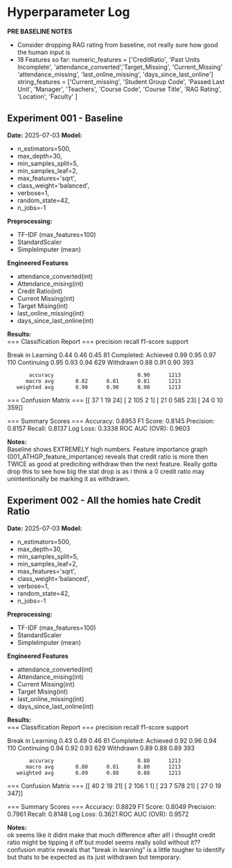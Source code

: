 # Hyperparameter Log

**PRE BASELINE NOTES**
- Consider dropping RAG rating from baseline, not really sure how good the human input is
- 18 Features so far:
    numeric_features = ['CreditRatio', 'Past Units Incomplete', 'attendance_converted','Target_Missing', 'Current_Missing' 'attendance_missing', 'last_online_missing', 'days_since_last_online']
    string_features = ['Current_missing', 'Student Group Code', 'Passed Last Unit', 'Manager', 'Teachers', 'Course Code', 'Course Title', 'RAG Rating', 'Location', 'Faculty' ]

## Experiment 001 - Baseline
**Date:** 2025-07-03
**Model:**
- n_estimators=500,
- max_depth=30,
- min_samples_split=5,
- min_samples_leaf=2,
- max_features='sqrt',
- class_weight='balanced',
- verbose=1,
- random_state=42,
- n_jobs=-1


**Preprocessing:**  
- TF-IDF (max_features=100)  
- StandardScaler  
- SimpleImputer (mean)  

**Engineered Features**
- attendance_converted(int)
- Attendance_mising(int)
- Credit Ratio(int)
- Current Missing(int)
- Target Mising(int)
- last_online_missing(int)
- days_since_last_online(int)

**Results:**  
=== Classification Report ===
                     precision    recall  f1-score   support

  Break in Learning       0.44      0.46      0.45        81
Completed: Achieved       0.99      0.95      0.97       110
         Continuing       0.95      0.93      0.94       629
          Withdrawn       0.88      0.91      0.90       393

           accuracy                           0.90      1213
          macro avg       0.82      0.81      0.81      1213
       weighted avg       0.90      0.90      0.90      1213


=== Confusion Matrix ===
[[ 37   1  19  24]
 [  2 105   2   1]
 [ 21   0 585  23]
 [ 24   0  10 359]]

=== Summary Scores ===
Accuracy:      0.8953
F1 Score:      0.8145
Precision:     0.8157
Recall:        0.8137
Log Loss:      0.3338
ROC AUC (OVR): 0.9603

**Notes:**  
Baseline shows EXTREMELY high numbers. Feature importance graph (001_ATHGP_feature_importance) reveals that credit ratio is more then TWICE as good at prediciting withdraw then the next feature. Really gotta drop this to see how big the stat drop is as i think a 0 credit ratio may unintentionally be marking it as withdrawn. 




## Experiment 002 - All the homies hate Credit Ratio
**Date:** 2025-07-03
**Model:**
- n_estimators=500,
- max_depth=30,
- min_samples_split=5,
- min_samples_leaf=2,
- max_features='sqrt',
- class_weight='balanced',
- verbose=1,
- random_state=42,
- n_jobs=-1


**Preprocessing:**  
- TF-IDF (max_features=100)  
- StandardScaler  
- SimpleImputer (mean)  

**Engineered Features**
- attendance_converted(int)
- Attendance_mising(int)
- Current Missing(int)
- Target Mising(int)
- last_online_missing(int)
- days_since_last_online(int)

**Results:**  
=== Classification Report ===
                     precision    recall  f1-score   support

  Break in Learning       0.43      0.49      0.46        81
Completed: Achieved       0.92      0.96      0.94       110
         Continuing       0.94      0.92      0.93       629
          Withdrawn       0.89      0.88      0.89       393

           accuracy                           0.88      1213
          macro avg       0.80      0.81      0.80      1213
       weighted avg       0.89      0.88      0.88      1213


=== Confusion Matrix ===
[[ 40   2  18  21]
 [  2 106   1   1]
 [ 23   7 578  21]
 [ 27   0  19 347]]

=== Summary Scores ===
Accuracy:      0.8829
F1 Score:      0.8049
Precision:     0.7961
Recall:        0.8148
Log Loss:      0.3621
ROC AUC (OVR): 0.9572

**Notes:**  
ok seems like it didnt make that much difference after all! i thought credit ratio might be tipping it off but model seems really solid without it?? confusion matrix reveals that "break in learning" is a little tougher to identify but thats to be expected as its just withdrawn but temporary. 